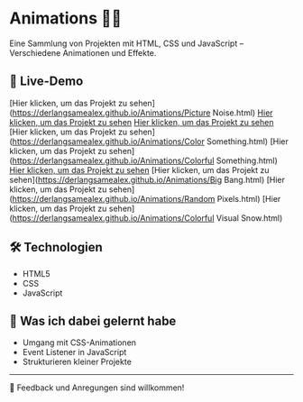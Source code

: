# Animations 🎨✨

Eine Sammlung von Projekten mit HTML, CSS und JavaScript – Verschiedene Animationen und Effekte.

## 🔗 Live-Demo  
[Hier klicken, um das Projekt zu sehen](https://derlangsamealex.github.io/Animations/Picture Noise.html)
[Hier klicken, um das Projekt zu sehen](https://derlangsamealex.github.io/Animations/Parasites.html)
[Hier klicken, um das Projekt zu sehen](https://derlangsamealex.github.io/Animations/Something.html)
[Hier klicken, um das Projekt zu sehen](https://derlangsamealex.github.io/Animations/Color Something.html)
[Hier klicken, um das Projekt zu sehen](https://derlangsamealex.github.io/Animations/Colorful Something.html)
[Hier klicken, um das Projekt zu sehen](https://derlangsamealex.github.io/Animations/Thunder.html)
[Hier klicken, um das Projekt zu sehen](https://derlangsamealex.github.io/Animations/Big Bang.html)
[Hier klicken, um das Projekt zu sehen](https://derlangsamealex.github.io/Animations/Random Pixels.html)
[Hier klicken, um das Projekt zu sehen](https://derlangsamealex.github.io/Animations/Colorful Visual Snow.html)

## 🛠️ Technologien  
- HTML5  
- CSS  
- JavaScript

## 🧠 Was ich dabei gelernt habe
- Umgang mit CSS-Animationen
- Event Listener in JavaScript
- Strukturieren kleiner Projekte

---

👀 Feedback und Anregungen sind willkommen!
